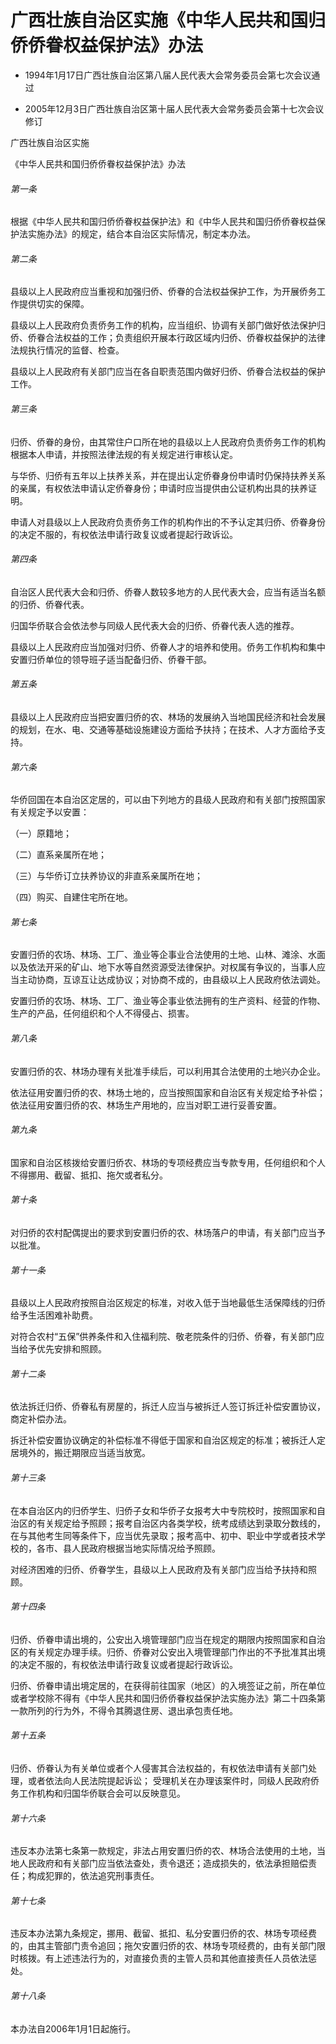 # 广西壮族自治区实施《中华人民共和国归侨侨眷权益保护法》办法

- 1994年1月17日广西壮族自治区第八届人民代表大会常务委员会第七次会议通过

- 2005年12月3日广西壮族自治区第十届人民代表大会常务委员会第十七次会议修订

<!-- INFO END -->

广西壮族自治区实施

《中华人民共和国归侨侨眷权益保护法》办法

###### 第一条

根据《中华人民共和国归侨侨眷权益保护法》和《中华人民共和国归侨侨眷权益保护法实施办法》的规定，结合本自治区实际情况，制定本办法。

###### 第二条

县级以上人民政府应当重视和加强归侨、侨眷的合法权益保护工作，为开展侨务工作提供切实的保障。

县级以上人民政府负责侨务工作的机构，应当组织、协调有关部门做好依法保护归侨、侨眷合法权益的工作；负责组织开展本行政区域内归侨、侨眷权益保护的法律法规执行情况的监督、检查。

县级以上人民政府有关部门应当在各自职责范围内做好归侨、侨眷合法权益的保护工作。

###### 第三条

归侨、侨眷的身份，由其常住户口所在地的县级以上人民政府负责侨务工作的机构根据本人申请，并按照法律法规的有关规定进行审核认定。

与华侨、归侨有五年以上扶养关系，并在提出认定侨眷身份申请时仍保持扶养关系的亲属，有权依法申请认定侨眷身份；申请时应当提供由公证机构出具的扶养证明。

申请人对县级以上人民政府负责侨务工作的机构作出的不予认定其归侨、侨眷身份的决定不服的，有权依法申请行政复议或者提起行政诉讼。

###### 第四条

自治区人民代表大会和归侨、侨眷人数较多地方的人民代表大会，应当有适当名额的归侨、侨眷代表。

归国华侨联合会依法参与同级人民代表大会的归侨、侨眷代表人选的推荐。

县级以上人民政府应当加强对归侨、侨眷人才的培养和使用。侨务工作机构和集中安置归侨单位的领导班子适当配备归侨、侨眷干部。

###### 第五条

县级以上人民政府应当把安置归侨的农、林场的发展纳入当地国民经济和社会发展的规划，在水、电、交通等基础设施建设方面给予扶持；在技术、人才方面给予支持。

###### 第六条

华侨回国在本自治区定居的，可以由下列地方的县级人民政府和有关部门按照国家有关规定予以安置：

（一）原籍地；

（二）直系亲属所在地；

（三）与华侨订立扶养协议的非直系亲属所在地；

（四）购买、自建住宅所在地。

###### 第七条

安置归侨的农场、林场、工厂、渔业等企事业合法使用的土地、山林、滩涂、水面以及依法开采的矿山、地下水等自然资源受法律保护。对权属有争议的，当事人应当主动协商，互谅互让达成协议；对协商不成的，由县级以上人民政府依法调处。

安置归侨的农场、林场、工厂、渔业等企事业依法拥有的生产资料、经营的作物、生产的产品，任何组织和个人不得侵占、损害。

###### 第八条

安置归侨的农、林场办理有关批准手续后，可以利用其合法使用的土地兴办企业。

依法征用安置归侨的农、林场土地的，应当按照国家和自治区有关规定给予补偿；依法征用安置归侨的农、林场生产用地的，应当对职工进行妥善安置。

###### 第九条

国家和自治区核拨给安置归侨农、林场的专项经费应当专款专用，任何组织和个人不得挪用、截留、抵扣、拖欠或者私分。

###### 第十条

对归侨的农村配偶提出的要求到安置归侨的农、林场落户的申请，有关部门应当予以批准。

###### 第十一条

县级以上人民政府按照自治区规定的标准，对收入低于当地最低生活保障线的归侨给予生活困难补助费。

对符合农村“五保”供养条件和入住福利院、敬老院条件的归侨、侨眷，有关部门应当给予优先安排和照顾。

###### 第十二条

依法拆迁归侨、侨眷私有房屋的，拆迁人应当与被拆迁人签订拆迁补偿安置协议，商定补偿办法。

拆迁补偿安置协议确定的补偿标准不得低于国家和自治区规定的标准；被拆迁人定居境外的，搬迁期限应当适当放宽。

###### 第十三条

在本自治区内的归侨学生、归侨子女和华侨子女报考大中专院校时，按照国家和自治区的有关规定给予照顾；报考自治区内各类学校，统考成绩达到录取分数线的，在与其他考生同等条件下，应当优先录取；报考高中、初中、职业中学或者技术学校的，各市、县人民政府根据当地实际情况给予照顾。

对经济困难的归侨、侨眷学生，县级以上人民政府及有关部门应当给予扶持和照顾。

###### 第十四条

归侨、侨眷申请出境的，公安出入境管理部门应当在规定的期限内按照国家和自治区的有关规定办理手续。归侨、侨眷对公安出入境管理部门作出的不予批准其出境的决定不服的，有权依法申请行政复议或者提起行政诉讼。

归侨、侨眷申请出境定居的，在获得前往国家（地区）的入境签证之前，所在单位或者学校除不得有《中华人民共和国归侨侨眷权益保护法实施办法》第二十四条第一款所列的行为外，不得令其腾退住房、退出承包责任地。

###### 第十五条

归侨、侨眷认为有关单位或者个人侵害其合法权益的，有权依法申请有关部门处理，或者依法向人民法院提起诉讼； 受理机关在办理该案件时，同级人民政府侨务工作机构和归国华侨联合会可以反映意见。

###### 第十六条

违反本办法第七条第一款规定，非法占用安置归侨的农、林场合法使用的土地，当地人民政府和有关部门应当依法查处，责令退还；造成损失的，依法承担赔偿责任；构成犯罪的，依法追究刑事责任。

###### 第十七条

违反本办法第九条规定，挪用、截留、抵扣、私分安置归侨的农、林场专项经费的，由其主管部门责令追回；拖欠安置归侨的农、林场专项经费的，由有关部门限时核拨。有上述违法行为的，对直接负责的主管人员和其他直接责任人员依法惩处。

###### 第十八条

本办法自2006年1月1日起施行。
